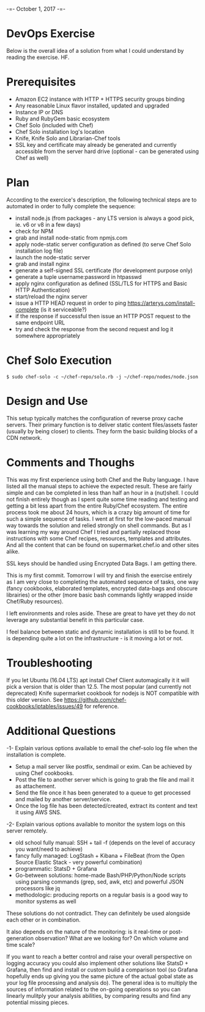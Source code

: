 -=- October 1, 2017 -=-

# DevOps Exercise
Below is the overall idea of a solution from what I could understand by reading the exercise. HF.

# Prerequisites
- Amazon EC2 instance with HTTP + HTTPS security groups binding
- Any reasonable Linux flavor installed, updated and upgraded
- Instance IP or DNS
- Ruby and RubyGem basic ecosystem
- Chef Solo (included with Chef)
- Chef Solo installation log's location
- Knife, Knife Solo and Librarian-Chef tools
- SSL key and certificate may already be generated and currently accessible from the server hard drive (optional - can be generated using Chef as well)

# Plan
According to the exercice's description, the following technical steps are to automated in order to fully complete the sequence:

- install node.js (from packages - any LTS version is always a good pick, ie. v6 or v8 in a few days)
- check for NPM
- grab and install node-static from npmjs.com
- apply node-static server configuration as defined (to serve Chef Solo installation log file)
- launch the node-static server
- grab and install nginx
- generate a self-signed SSL certificate (for development purpose only)
- generate a tuple username:password in htpasswd
- apply nginx configuration as defined (SSL/TLS for HTTPS and Basic HTTP Authentication)
- start/reload the nginx server
- issue a HTTP HEAD request in order to ping https://arterys.com/install-complete (is it serviceable?)
- if the response if successful then issue an HTTP POST request to the same endpoint URL
- try and check the response from the second request and log it somewhere appropriately

# Chef Solo Execution
```
$ sudo chef-solo -c ~/chef-repo/solo.rb -j ~/chef-repo/nodes/node.json
```

# Design and Use
This setup typically matches the configuration of reverse proxy cache servers. Their primary function is to deliver static content files/assets faster (usually by being closer) to clients. They form the basic building blocks of a CDN network.

# Comments and Thoughs
This was my first experience using both Chef and the Ruby language. I have listed all the manual steps to achieve the expected result. These are fairly simple and can be completed in less than half an hour in a (nut)shell.
I could not finish entirely though as I spent quite some time reading and testing and getting a bit less apart from the entire Ruby/Chef ecosystem. The entire process took me about 24 hours, which is a crazy big amount of time for such a simple sequence of tasks. I went at first for the low-paced manual way towards the solution and relied strongly on shell commands. But as I was learning my way around Chef I tried and partially replaced those instructions with some Chef recipes, resources, templates and attributes. And all the content that can be found on supermarket.chef.io and other sites alike.

SSL keys should be handled using Encrypted Data Bags. I am getting there.

This is my first commit. Tomorrow I will try and finish the exercise entirely as I am very close to completing the automated sequence of tasks, one way (fancy cookbooks, elaborated templates, encrypted data-bags and obscure librairies) or the other (more basic bash commands lightly wrapped inside Chef/Ruby resources).

I left environments and roles aside. These are great to have yet they do not leverage any substantial benefit in this particular case.

I feel balance between static and dynamic installation is still to be found. It is depending quite a lot on the infrastructure - is it moving a lot or not.

# Troubleshooting
If you let Ubuntu (16.04 LTS) apt install Chef Client automagically it it will pick a version that is older than 12.5.
The most popular (and currently not deprecated) Knife supermarket cookbook for nodejs is NOT compatible with this older version.
See https://github.com/chef-cookbooks/iptables/issues/49 for reference.

# Additional Questions
-1- Explain various options available to email the chef-solo log file when the installation is complete.

- Setup a mail server like postfix, sendmail or exim. Can be achieved by using Chef cookbooks.
- Post the file to another server which is going to grab the file and mail it as attachement.
- Send the file once it has been generated to a queue to get processed and mailed by another server/service.
- Once the log file has been detected/created, extract its content and text it using AWS SNS.

-2- Explain various options available to monitor the system logs on this server remotely.

- old school fully manual: SSH + tail -f (depends on the level of accuracy you want/need to achieve)
- fancy fully managed: LogStash + Kibana + FileBeat (from the Open Source Elastic Stack - very powerful combination)
- programmatic: StatsD + Grafana
- Go-between solutions: home-made Bash/PHP/Python/Node scripts using parsing commands (grep, sed, awk, etc) and powerful JSON processors like jq
- methodologic: producing reports on a regular basis is a good way to monitor systems as well

These solutions do not contradict. They can definitely be used alongside each other or in combination.

It also depends on the nature of the monitoring: is it real-time or post-generation observation? What are we looking for? On which volume and time scale?

If you want to reach a better control and raise your overall perspective on logging accuracy you could also implement other solutions like StatsD + Grafana, then find and install or custom build a comparison tool (so Grafana hopefully ends up giving you the same picture of the actual gobal state as your log file processing and analysis do).
The general idea is to multiply the sources of information related to the on-going operations so you can linearly mulitply your analysis abilities, by comparing results and find any potential missing pieces.

